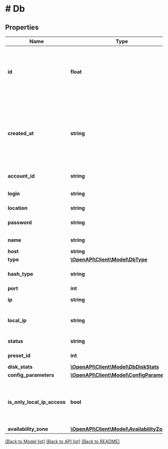 # # Db

## Properties

Name | Type | Description | Notes
------------ | ------------- | ------------- | -------------
**id** | **float** | Уникальный идентификатор для каждого экземпляра базы данных. Автоматически генерируется при создании. |
**created_at** | **string** | Значение времени, указанное в комбинированном формате даты и времени ISO8601, которое представляет, когда была создана база данных. |
**account_id** | **string** | Идентификатор пользователя. |
**login** | **string** | Логин для подключения к базе данных. |
**location** | **string** | Локация сервера. | [optional]
**password** | **string** | Пароль для подключения к базе данных. |
**name** | **string** | Название базы данных. |
**host** | **string** | Хост. |
**type** | [**\OpenAPI\Client\Model\DbType**](DbType.md) |  |
**hash_type** | **string** | Тип хеширования базы данных (mysql5 | mysql | postgres). |
**port** | **int** | Порт |
**ip** | **string** | IP-адрес сетевого интерфейса IPv4. |
**local_ip** | **string** | IP-адрес локального сетевого интерфейса IPv4. |
**status** | **string** | Текущий статус базы данных. |
**preset_id** | **int** | Идентификатор тарифа. |
**disk_stats** | [**\OpenAPI\Client\Model\DbDiskStats**](DbDiskStats.md) |  |
**config_parameters** | [**\OpenAPI\Client\Model\ConfigParameters**](ConfigParameters.md) |  |
**is_only_local_ip_access** | **bool** | Это логическое значение, которое показывает, доступна ли база данных только по локальному IP адресу. |
**availability_zone** | [**\OpenAPI\Client\Model\AvailabilityZone**](AvailabilityZone.md) |  |

[[Back to Model list]](../../README.md#models) [[Back to API list]](../../README.md#endpoints) [[Back to README]](../../README.md)
